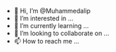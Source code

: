 - 👋 Hi, I’m @Muhammedalip
- 👀 I’m interested in ...
- 🌱 I’m currently learning ...
- 💞️ I’m looking to collaborate on ...
- 📫 How to reach me ...

<!---
Muhammedalip/Muhammedalip is a ✨ special ✨ repository because its `README.md` (this file) appears on your GitHub profile.
You can click the Preview link to take a look at your changes.
--->
